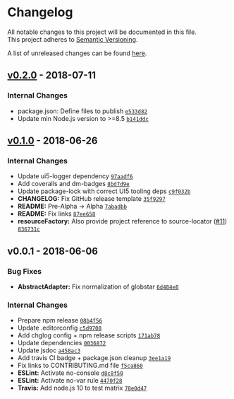 # Changelog
All notable changes to this project will be documented in this file.  
This project adheres to [Semantic Versioning](http://semver.org/spec/v2.0.0.html).

A list of unreleased changes can be found [here](https://github.com/SAP/ui5-fs/compare/v0.2.0...HEAD).

<a name="v0.2.0"></a>
## [v0.2.0] - 2018-07-11
### Internal Changes
- package.json: Define files to publish [`e533d82`](https://github.com/SAP/ui5-fs/commit/e533d822119d50b4ce6182c6f758df3f71f8b5d7)
- Update min Node.js version to >=8.5 [`b141ddc`](https://github.com/SAP/ui5-fs/commit/b141ddcdde37455b7df4d8ab495abf4429424080)


<a name="v0.1.0"></a>
## [v0.1.0] - 2018-06-26
### Internal Changes
- Update ui5-logger dependency [`97aadf6`](https://github.com/SAP/ui5-fs/commit/97aadf60e04244822461c27feca7ea47f0e25c2e)
- Add coveralls and dm-badges [`8bd7d9e`](https://github.com/SAP/ui5-fs/commit/8bd7d9ee3c93aac56d2c14bca79355c792700d3c)
- Update package-lock with correct UI5 tooling deps [`c9f032b`](https://github.com/SAP/ui5-fs/commit/c9f032b85c77e898a8317662e401c8e334f89fa8)
- **CHANGELOG:** Fix GitHub release template [`35f9297`](https://github.com/SAP/ui5-fs/commit/35f92979c7a3f37fa51dc50eb01978527f280f02)
- **README:** Pre-Alpha -> Alpha [`7abadbb`](https://github.com/SAP/ui5-fs/commit/7abadbb8637df4698fd9a44d3b77a5187e2246d0)
- **README:** Fix links [`87ee658`](https://github.com/SAP/ui5-fs/commit/87ee65881ee80b7eb504b3a14b8d7913dba0f817)
- **resourceFactory:** Also provide project reference to source-locator ([#11](https://github.com/SAP/ui5-fs/issues/11)) [`836731c`](https://github.com/SAP/ui5-fs/commit/836731cca54c7ef67fa66b9d2013d18d8c23f9ba)


<a name="v0.0.1"></a>
## v0.0.1 - 2018-06-06
### Bug Fixes
- **AbstractAdapter:** Fix normalization of globstar [`6d484e8`](https://github.com/SAP/ui5-fs/commit/6d484e847b62aa0829641f25a76dcc89b0840d44)

### Internal Changes
- Prepare npm release [`08b4f56`](https://github.com/SAP/ui5-fs/commit/08b4f5669d11e864c13fc2e6d4575d338f17558c)
- Update .editorconfig [`c5d9708`](https://github.com/SAP/ui5-fs/commit/c5d970880373a0b12d3ba6cd6e54d47ef83e7bc1)
- Add chglog config + npm release scripts [`171ab78`](https://github.com/SAP/ui5-fs/commit/171ab78c0cc374adf1cd1f69504d58c3ac80e008)
- Update dependencies [`0036872`](https://github.com/SAP/ui5-fs/commit/0036872dedd932fc676b8c48e1ca00316e7dda45)
- Update jsdoc [`a458ac3`](https://github.com/SAP/ui5-fs/commit/a458ac32651ad44e748d876864981e45aad9b431)
- Add travis CI badge + package.json cleanup [`3ee1a19`](https://github.com/SAP/ui5-fs/commit/3ee1a19af8b46c66b9f960738b9886d71654effb)
- Fix links to CONTRIBUTING.md file [`f5ca860`](https://github.com/SAP/ui5-fs/commit/f5ca860b8f00c19b34d6174bc6066bffab2a0eee)
- **ESLint:** Activate no-console [`d8c8f50`](https://github.com/SAP/ui5-fs/commit/d8c8f501eacaf9c8bc47699f39ae7bd933a13784)
- **ESLint:** Activate no-var rule [`4470f28`](https://github.com/SAP/ui5-fs/commit/4470f28bb983b21ca17689cb5f8dd00fd223085c)
- **Travis:** Add node.js 10 to test matrix [`78e0d47`](https://github.com/SAP/ui5-fs/commit/78e0d47ef310286bcf04ec0f7c7a7a5b6362dfd4)


[v0.2.0]: https://github.com/SAP/ui5-fs/compare/v0.1.0...v0.2.0
[v0.1.0]: https://github.com/SAP/ui5-fs/compare/v0.0.1...v0.1.0
